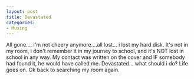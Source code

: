 ```yaml
---
layout: post
title: Devastated
categories:
- Musing
---
```



All gone.... i'm not cheery anymore....all lost... i lost my hard disk. It's not in my room, i don't remember it in my journey to school, and it's NOT lost in school in any way. My contact was written on the cover and IF somebody had found it, he would have called me. Devastated... what should i do? Life goes on. Ok back to searching my room again.
